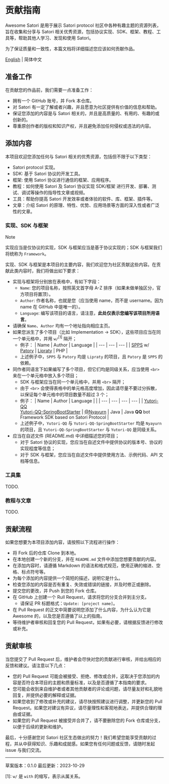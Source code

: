 # 贡献指南

Awesome Satori 是用于展示 Satori protocol 社区中各种有趣主题的资源列表，旨在收集和分享与 Satori 相关优秀资源，包括协议实现、SDK、框架、教程、工具等，帮助其他人学习、发现和使用 Satori。

为了保证质量和一致性，本篇文档将详细描述您应该如何贡献作品。

[English](./CONTRIBUTION.md) | 简体中文

## 准备工作

在贡献您的作品前，我们需要一点准备工作：

- 拥有一个 GitHub 账号，并 Fork 本仓库。
- 对 Satori 有一定了解或者兴趣，并且愿意为社区提供有价值的信息和帮助。
- 保证您添加的内容是与 Satori 相关的，并且是高质量的、有用的、有趣的或创新的。
- 尊重原创作者的版权和知识产权，并且避免添加任何侵权或违法的内容。

## 添加内容

本项目欢迎您添加任何与 Satori 相关的优秀资源，包括但不限于以下类型：

- Satori protocol 实现。
- SDK: 基于 Satori 协议的开发工具。
- 框架: 使用 Satori 协议进行通信的框架、应用程序。
- 教程：如何使用 Satori 及 Satori 协议实现 SDK/框架 进行开发、部署、测试、调试等操作的指导性文章或视频。
- 工具：帮助你提高 Satori 开发效率或者体验的软件、库、框架、插件等。
- 文章：介绍 Satori 的原理、特性、优势、应用场景等方面的深入性或者广泛性的文章。

### 实现、SDK 与框架

> [!NOTE]
> 实现应当是仅协议的实现，SDK 与框架应当是基于协议实现的；SDK 与框架我们将统称为 `Framework`。

实现、SDK 与框架是本项目的主要内容，我们欢迎您为社区贡献这些内容。在贡献此类内容时，我们将做出如下要求：

- 实现与框架将分别放在表格中，有如下字段：
   - `Name`: 您的项目名称，按照英文首字母 A-Z 排序（如果未做单独区分，官方项目将置顶）。
   - `Author`: 作者名称，也就是您（应当使用 name，而不是 username。因为 name 在 GitHub 中是唯一的）。
   - `Language`: 编写该项目的语言，请注意，**此处仅表示您编写该项目所用语言**。
- 请确保 `Name`、`Author` 均有一个地址指向相应主页。
- 如果您派生了多个项目（比如 Implementation -> SDK），这些项目应当在同一个单元格中，并用 `w/`<sup>[1]</sup> 隔开；
   - 例子：
      | Name | Author | Language |
      | ---  | ---    | ---      |
      | [SPPS](https://github.com/im-patory/spps) w/ [Patory](https://github.com/im-patory/patory) | [Lipraty](https://github.com/Lipraty) | PHP |
   - 上述例子中，`SPPS` 与 `Patory` 均是 `Lipraty` 的项目，且 `Patory` 是 `SPPS` 的依赖。
- 同作者同语言下如果编写了多个项目，但它们均是同级关系，应当使用 `<br>` 来在一个单元格中放入多个项目；
   - SDK 与框架应当在同一个单元格中，并用 `<br>` 隔开；
   - 由于 `<br>` 会使得表格中的单元格高度增加，因此请尽量不要过分拆散，以保证每个单元格中的项目数量不超过 3 个；
   - 例子：
      | Name | Author | Language |     |
      | ---  | ---    | ---      | --- |
      | [Yutori-QQ](https://github.com/Nyayurn/Yutori-QQ) <br>[Yutori-QQ-SpringBootStarter](https://github.com/Nyayurn/Yutori-QQ-SpringBootStarter) | [@Nyayurn](https://github.com/Nyayurn) | Java | Java **QQ** bot Framework SDK based on Satori Protocol |
   - 上述例子中，`Yutori-QQ` 与 `Yutori-QQ-SpringBootStarter` 均是 `Nyayurn` 的项目，且 `Yutori-QQ-SpringBootStarter` 与 `Yutori-QQ` 是同级关系。
- 应当在自述文件 (README.md) 中详细描述您的项目；
  - 对于 Satori 协议的实现，您应当在自述文件中提供协议的版本号、协议的实现程度等信息；
  - 对于 SDK 与框架，您应当在自述文件中提供使用方法、示例代码、API 文档等信息。

### 工具集

TODO.

### 教程与文章

TODO.

## 贡献流程

如果您想要为本项目添加内容，请按照以下流程进行操作：

- 将 Fork 后的仓库 Clone 到本地。
- 在本地创建一个新的分支，并在 `README.md` 文件中添加您想要贡献的内容。
- 在添加内容时，请遵循 Markdown 的语法和格式规范，使用正确的缩进、空格、标点符号等。
- 为每个添加的内容提供一个简短的描述，说明它是什么。
- 检查您添加的内容是否有重复、失效或错误的链接，并及时修正或删除。
- 提交您的更改，并 Push 到您的 Fork 仓库。
- 在 GitHub 上创建一个 Rull Request，请求将您的分支合并到主分支。
   - 请保证 PR 标题格式：`Update: [project name]`。
- 在 Pull Request 的正文中简要说明您添加了什么内容，为什么认为它是 Awesome 的，以及您是否遵循了以上的指南。
- 等待维护者审核和回复您的 Pull Request，如果有必要，请根据反馈进行修改或补充。

## 贡献审核

当您提交了 Pull Request 后，维护者会尽快对您的贡献进行审核，并给出相应的反馈和建议。请注意以下几点：

- 您的 Pull Request 可能会被接受、拒绝、修改或合并，这取决于您添加的内容是否符合本项目的主题和质量标准，以及是否遵循了本指南的要求。
- 您可能会收到来自维护者或者其他贡献者的评论或问题，请尽量友好和礼貌地回复，并提供必要的解释或证据。
- 如果您收到了修改或补充的建议，请尽快按照建议进行调整，并更新您的 Pull Request。如果您对建议有异议，请尽量理性和客观地表达，并提供合理的理由或证据。
- 如果您的 Pull Request 被接受并合并了，请不要删除您的 Fork 仓库或分支，以便于后续的更新和维护。

最后，十分感谢您对 Satori 社区生态做出的努力！我们希望您能享受贡献的过程，并从中获得知识、乐趣和成就感。如果您有任何问题或反馈，请随时发起 issue 与我们交流。

---

草案版本：0.1.0
最后更新：2023-10-29

[1]: `w/` 是 `with` 的缩写，表示从属关系。
